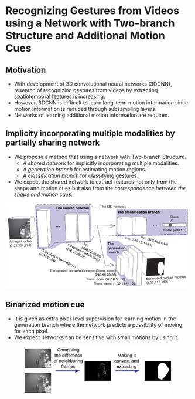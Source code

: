 # Recognizing Gestures from Videos using a Network with Two-branch Structure and Additional Motion Cues 
## Motivation
* With development of 3D convolutional neural networks (3DCNN), research of recognizing gestures from videos by extracting spatiotemporal features  is increasing. 
* However, 3DCNN is difficult to learn long-term motion information since motion information is reduced through subsampling layers.
* Networks of learning additional motion information are required.

## Implicity incorporating multiple modalities by partially sharing network
* We propose a method that using a network with Two-branch Structure.
  * *A shared network* for implicitly incorporating multiple modalities.
  * *A generation branch* for estimating motion regions.
  * *A classification branch* for classifying gestures.
* We expect the shared network to extract features not only from the shape and motion cues but also from the *correspondence between the shape and motion cues*.
<div align=center><img src="./png/overview.png" width="800"/></div>

## Binarized motion cue
* It is given as extra pixel-level supervision for learning motion in the generation branch where the network predicts a possibility of moving for each pixel.
* We expect networks can be sensitive with small motions by using it.
<div align=center><img src="./png/cues.png" width="400"/></div>



